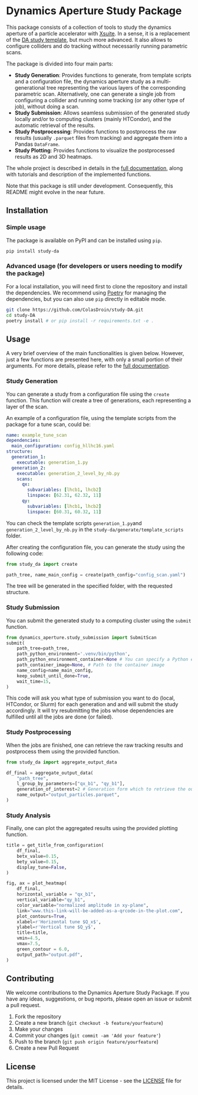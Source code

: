 # Dynamics Aperture Study Package

This package consists of a collection of tools to study the dynamics aperture of a particle accelerator with [Xsuite](https://github.com/xsuite/xsuite). In a sense, it is a replacement of the [DA study template](https://github.com/xsuite/DA_study_template), but much more advanced. It also allows to configure colliders and do tracking without necessarily running parametric scans.

 The package is divided into four main parts:

- **Study Generation**: Provides functions to generate, from template scripts and a configuration file, the dynamics aperture study as a multi-generational tree representing the various layers of the corresponding parametric scan. Alternatively, one can generate a single job from configuring a collider and running some tracking (or any other type of job), without doing a scan.
- **Study Submission**: Allows seamless submission of the generated study locally and/or to computing clusters (mainly HTCondor), and the automatic retrieval of the results.
- **Study Postprocessing**: Provides functions to postprocess the raw results (usually `.parquet` files from tracking) and aggregate them into a Pandas `DataFrame`.
- **Study Plotting**: Provides functions to visualize the postprocessed results as 2D and 3D heatmaps.

The whole project is described in details in the [full documentation](https://colasdroin.github.io/study-DA/), along with tutorials and description of the implemented functions.

Note that this package is still under development. Consequently, this README might evolve in the near future.

## Installation

### Simple usage

The package is available on PyPI and can be installed using `pip`.

```bash
pip install study-da
```

### Advanced usage (for developers or users needing to modify the package)

For a local installation, you will need first to clone the repository and install the dependencies. We recommend using [Poetry](https://python-poetry.org/) for managing the dependencies, but you can also use `pip` directly in editable mode.

```bash
git clone https://github.com/ColasDroin/study-DA.git
cd study-DA
poetry install # or pip install -r requirements.txt -e .
```

## Usage

A very brief overview of the main functionalities is given below. However, just a few functions are presented here, with only a small portion of their arguments. For more details, please refer to the [full documentation](https://colasdroin.github.io/study-DA/).

### Study Generation

You can generate a study from a configuration file using the `create` function. This function will create a tree of generations, each representing a layer of the scan.

An example of a configuration file, using the template scripts from the package for a tune scan, could be:

```yaml
name: example_tune_scan
dependencies:
  main_configuration: config_hllhc16.yaml
structure:
  generation_1:
    executable: generation_1.py
  generation_2:
    executable: generation_2_level_by_nb.py
    scans:
      qx:
        subvariables: [lhcb1, lhcb2]
        linspace: [62.31, 62.32, 11]
      qy:
        subvariables: [lhcb1, lhcb2]
        linspace: [60.31, 60.32, 11]
```

You can check the template scripts `generation_1.py`and `generation_2_level_by_nb.py` in the `study-da/generate/template_scripts` folder.

After creating the configuration file, you can generate the study using the following code:

```python
from study_da import create

path_tree, name_main_config = create(path_config="config_scan.yaml")
```

The tree will be generated in the specified folder, with the requested structure.

### Study Submission

You can submit the generated study to a computing cluster using the ```submit``` function. 

```python
from dynamics_aperture.study_submission import SubmitScan
submit(
    path_tree=path_tree,
    path_python_environment='.venv/bin/python',
    path_python_environment_container=None # You can specify a Python environment inside of a container instead
    path_container_image=None, # Path to the container image
    name_config=name_main_config,
    keep_submit_until_done=True,
    wait_time=15,
)
```

This code will ask you what type of submission you want to do (local, HTCondor, or Slurm) for each generation and and will submit the study accordingly. It will try resubmitting the jobs whose dependencies are fulfilled until all the jobs are done (or failed).

### Study Postprocessing

When the jobs are finished, one can retrieve the raw tracking results and postprocess them using the provided function.

```python
from study_da import aggregate_output_data

df_final = aggregate_output_data(
    "path_tree",
    l_group_by_parameters=["qx_b1", "qy_b1"],
    generation_of_interest=2 # Generation form which to retrieve the output,
    name_output="output_particles.parquet",    
)
```

### Study Analysis

Finally, one can plot the aggregated results using the provided plotting function.

```python
title = get_title_from_configuration(
    df_final,
    betx_value=0.15,
    bety_value=0.15,
    display_tune=False,
)

fig, ax = plot_heatmap(
    df_final,
    horizontal_variable = "qx_b1",
    vertical_variable="qy_b1",
    color_variable="normalized amplitude in xy-plane",
    link="www.this-link-will-be-added-as-a-qrcode-in-the-plot.com",
    plot_contours=True,
    xlabel=r'Horizontal tune $Q_x$',
    ylabel=r'Vertical tune $Q_y$',
    title=title,
    vmin=4.5,
    vmax=7.5,
    green_contour = 6.0,
    output_path="output.pdf",
)
```

## Contributing

We welcome contributions to the Dynamics Aperture Study Package. If you have any ideas, suggestions, or bug reports, please open an issue or submit a pull request.

1. Fork the repository
2. Create a new branch (`git checkout -b feature/yourfeature`)
3. Make your changes
4. Commit your changes (`git commit -am 'Add your feature'`)
5. Push to the branch (`git push origin feature/yourfeature`)
6. Create a new Pull Request

## License

This project is licensed under the MIT License - see the [LICENSE](LICENSE) file for details.
